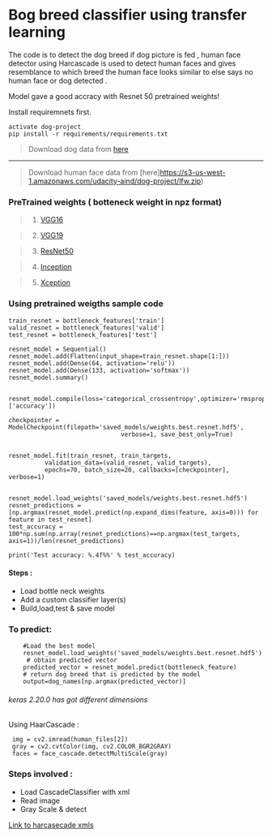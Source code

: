 # Bog breed classifier using transfer learning

The code is to detect the dog breed if dog picture is fed , human face detector using Harcascade is used to detect human faces and gives resemblance to which breed the human face looks similar to else says no human face or dog detected .

Model gave a good accracy with Resnet 50  pretrained weights!

Install requiremnets first. 

``` conda create --name dog-project python=3.5
activate dog-project
pip install -r requirements/requirements.txt
```

> Download dog data from [here](https://s3-us-west-1.amazonaws.com/udacity-aind/dog-project/dogImages.zip)
---
> Download human face data from [here]https://s3-us-west-1.amazonaws.com/udacity-aind/dog-project/lfw.zip)

### PreTrained weights ( botteneck weight in npz format)

> 1. [VGG16](https://s3-us-west-1.amazonaws.com/udacity-aind/dog-project/DogVGG16Data.npz) 

> 2. [VGG19](https://s3-us-west-1.amazonaws.com/udacity-aind/dog-project/DogVGG16Data.npz) 

> 3. [ResNet50](https://s3-us-west-1.amazonaws.com/udacity-aind/dog-project/DogResnet50Data.npz) 

> 4. [Inception](https://s3-us-west-1.amazonaws.com/udacity-aind/dog-project/DogInceptionV3Data.npz) 

> 5. [Xception](https://s3-us-west-1.amazonaws.com/udacity-aind/dog-project/DogXceptionData.npz) 

### Using pretrained weigths sample code

```bottleneck_features = np.load('bottleneck_features/DogResnet50Data.npz')
train_resnet = bottleneck_features['train']
valid_resnet = bottleneck_features['valid']
test_resnet = bottleneck_features['test']

resnet_model = Sequential()
resnet_model.add(Flatten(input_shape=train_resnet.shape[1:]))
resnet_model.add(Dense(64, activation='relu'))
resnet_model.add(Dense(133, activation='softmax'))
resnet_model.summary()


resnet_model.compile(loss='categorical_crossentropy',optimizer='rmsprop',metrics=['accuracy'])

checkpointer = ModelCheckpoint(filepath='saved_models/weights.best.resnet.hdf5',
                               verbose=1, save_best_only=True)
                                                          

resnet_model.fit(train_resnet, train_targets, 
          validation_data=(valid_resnet, valid_targets),          
          epochs=70, batch_size=20, callbacks=[checkpointer], verbose=1)
          

resnet_model.load_weights('saved_models/weights.best.resnet.hdf5')
resnet_predictions = [np.argmax(resnet_model.predict(np.expand_dims(feature, axis=0))) for feature in test_resnet]
test_accuracy = 100*np.sum(np.array(resnet_predictions)==np.argmax(test_targets, axis=1))/len(resnet_predictions)

print('Test accuracy: %.4f%%' % test_accuracy)
```

#### Steps :
* Load bottle neck weights
* Add a custom classifier layer(s)
* Build,load,test & save model


### To predict:
```bottleneck_feature = extract_Resnet50(path_to_tensor(img_path))   
    #Load the best model    
    resnet_model.load_weights('saved_models/weights.best.resnet.hdf5')    
     # obtain predicted vector     
    predicted_vector = resnet_model.predict(bottleneck_feature)    
    # return dog breed that is predicted by the model    
    output=dog_names[np.argmax(predicted_vector)]
   ```
    
 ###### keras 2.20.0 has got different dimensions   
    
 Using HaarCascade :
 ```face_cascade = cv2.CascadeClassifier('haarcascades/haarcascade_frontalface_alt.xml') 
  img = cv2.imread(human_files[2])  
  gray = cv2.cvtColor(img, cv2.COLOR_BGR2GRAY)  
  faces = face_cascade.detectMultiScale(gray)
  ```
  
 ### Steps involved :
  * Load CascadeClassifier with xml
  * Read image
  * Gray Scale & detect
  
  [Link to harcasecade xmls](https://github.com/opencv/opencv/tree/master/data/haarcascades)
